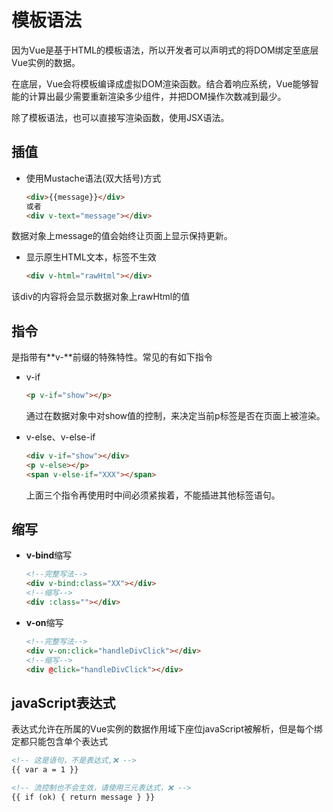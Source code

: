 # 模板语法

因为Vue是基于HTML的模板语法，所以开发者可以声明式的将DOM绑定至底层Vue实例的数据。

在底层，Vue会将模板编译成虚拟DOM渲染函数。结合着响应系统，Vue能够智能的计算出最少需要重新渲染多少组件，并把DOM操作次数减到最少。

除了模板语法，也可以直接写渲染函数，使用JSX语法。

## 插值

* 使用Mustache语法(双大括号)方式

    ```html
    <div>{{message}}</div>
    或者
    <div v-text="message"></div> 
    ```
数据对象上message的值会始终让页面上显示保持更新。

* 显示原生HTML文本，标签不生效

    ```html
    <div v-html="rawHtml"></div>
    ```
该div的内容将会显示数据对象上rawHtml的值

## 指令

是指带有**v-**前缀的特殊特性。常见的有如下指令

* v-if

    ```html
    <p v-if="show"></p>
    ```
    通过在数据对象中对show值的控制，来决定当前p标签是否在页面上被渲染。
    
* v-else、v-else-if

    ```html
    <div v-if="show"></div>
    <p v-else></p>
    <span v-else-if="XXX"></span>
    ```
    上面三个指令再使用时中间必须紧挨着，不能插进其他标签语句。
    
## 缩写

* **v-bind**缩写

    ```html
    <!--完整写法-->
    <div v-bind:class="XX"></div>
    <!--缩写-->
    <div :class=""></div>
    ```

* **v-on**缩写

    ```html
    <!--完整写法-->
    <div v-on:click="handleDivClick"></div>
    <!--缩写-->
    <div @click="handleDivClick"></div>
    ```
## javaScript表达式

表达式允许在所属的Vue实例的数据作用域下座位javaScript被解析，但是每个绑定都只能包含单个表达式

```html
<!-- 这是语句，不是表达式,❌ -->
{{ var a = 1 }}

<!-- 流控制也不会生效，请使用三元表达式，❌ -->
{{ if (ok) { return message } }}
```

